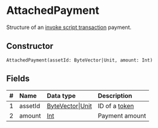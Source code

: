 # AttachedPayment

Structure of an [invoke script transaction](/blockchain/transaction-type/invoke-script-transaction.md) payment.

## Constructor

``` ride
AttachedPayment(assetId: ByteVector|Unit, amount: Int)
```

## Fields

|   #   | Name | Data type | Description |
| :--- | :--- | :--- | :--- |
| 1 | assetId | [ByteVector](/ride/data-types/byte-vector.md)&#124;[Unit](/ride/data-types/unit.md) | ID of a [token](/blockchain/token.md) |
| 2 | amount | [Int](/ride/data-types/int.md) | Payment amount |
